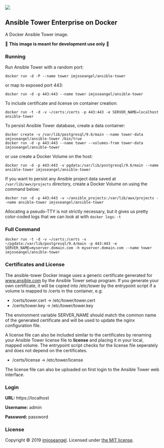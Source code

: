 [![](https://images.microbadger.com/badges/image/imjoseangel/ansible-tower.svg)](https://microbadger.com/images/imjoseangel/ansible-tower "Get your own image badge on microbadger.com")

## Ansible Tower Enterprise on Docker

A Docker Ansible Tower image.

:rotating_light: **This image is meant for development use only** :rotating_light:

### Running

Run Ansible Tower with a random port:

```shell
docker run -d -P --name tower imjoseangel/ansible-tower
```

or map to exposed port 443:

```shell
docker run -d -p 443:443 --name tower imjoseangel/ansible-tower
```

To include certificate and license on container creation:

```shell
docker run -t -d -v ~/certs:/certs -p 443:443 -e SERVER_NAME=localhost  ansible-tower
```

To persist Ansible Tower database, create a data container:

```shell
docker create -v /var/lib/postgresql/9.6/main --name tower-data imjoseangel/ansible-tower /bin/true
docker run -d -p 443:443 --name tower --volumes-from tower-data imjoseangel/ansible-tower
```

or use create a Docker Volume on the host:

```shell
docker run -d -p 443:443 -v pgdata:/var/lib/postgresql/9.6/main --name ansible-tower imjoseangel/ansible-tower
```

If you want to persist any Ansible project data saved at `/var/lib/awx/projects` directory, create a Docker Volume on using the command below:

```shell
docker run -d -p 443:443 -v ~/ansible_projects:/var/lib/awx/projects --name ansible-tower imjoseangel/ansible-tower
```

Allocating a pseudo-TTY is not strictly necessary, but it gives us pretty color-coded logs that we can look at with `docker logs`:
   `-t`

### Full Command

```shell
docker run -t -d -v ~/certs:/certs -v ~/pgdata:/var/lib/postgresql/9.4/main -p 443:443 -e SERVER_NAME=myserver.domain.com -h myserver.domain.com --name tower imjoseangel/ansible-tower
```

### Certificates and License

The ansible-tower Docker image uses a generic certificate generated for www.ansible.com by the Ansible Tower setup
program. If you generate your own certificate, it will be copied into /etc/tower by the entrypoint script if a volume
is mapped to /certs in the container, e.g:

* /certs/tower.cert -> /etc/tower/tower.cert
* /certs/tower.key  -> /etc/tower/tower.key

The environment variable SERVER_NAME should match the common name of the generated certificate and will be used to update
the nginx configuration file.

A license file can also be included similar to the certificates by renaming your Ansible Tower license file to **license** and
placing it in your local, mapped volume. The entrypoint script checks for the license file seperately and does not depend
on the certificates.

* /certs/license -> /etc/tower/license

The license file can also be uploaded on first login to the Ansible Tower web interface.


### Login

**URL:** https://localhost

**Username:** admin

**Password:** password

### License

Copyright © 2019 [imjoseangel](http://imjoseangel.github.com). Licensed under [the MIT license](https://github.com/imjoseangel/docker-tower/blob/master/LICENSE).
